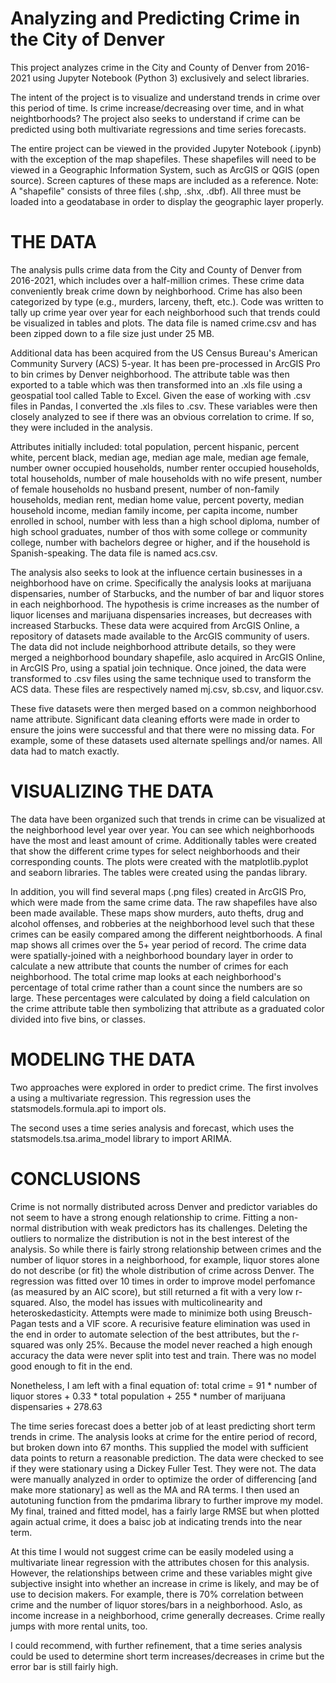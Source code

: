 # Analyzing and Predicting Crime in the City of Denver

This project analyzes crime in the City and County of Denver from 2016-2021 using Jupyter Notebook (Python 3) exclusively and select libraries.

The intent of the project is to visualize and understand trends in crime over this period of time. Is crime increase/decreasing over time, and in what neightborhoods? The project also seeks to understand if crime can be predicted using both multivariate regressions and time series forecasts.

The entire project can be viewed in the provided Jupyter Notebook (.ipynb) with the exception of the map shapefiles. These shapefiles will need to be viewed in a Geographic Information System, such as ArcGIS or QGIS (open source). Screen captures of these maps are included as a reference. Note: A "shapefile" consists of three files (.shp, .shx, .dbf). All three must be loaded into a geodatabase in order to display the geographic layer properly.

# THE DATA

The analysis pulls crime data from the City and County of Denver from 2016-2021, which includes over a half-million crimes. These crime data conveniently break crime down by neighborhood. Crime has also been categorized by type (e.g., murders, larceny, theft, etc.). Code was written to tally up crime year over year for each neighborhood such that trends could be visualized in tables and plots. The data file is named crime.csv and has been zipped down to a file size just under 25 MB.

Additional data has been acquired from the US Census Bureau's American Community Survery (ACS) 5-year. It has been pre-processed in ArcGIS Pro to bin crimes by Denver neighborhood. The attribute table was then exported to a table which was then transformed into an .xls file using a geospatial tool called Table to Excel. Given the ease of working with .csv files in Pandas, I converted the .xls files to .csv. These variables were then closely analyzed to see if there was an obvious correlation to crime. If so, they were included in the analysis. 

Attributes initially included: total population, percent hispanic, percent white, percent black, median age, median age male, median age female, number owner occupied households, number renter occupied households, total households, number of male households with no wife present, number of female households no husband present, number of non-family households, median rent, median home value, percent poverty, median household income, median family income, per capita income, number enrolled in school, number with less than a high school diploma, number of high school graduates, number of thos with some college or community college, number with bachelors degree or higher, and if the household is Spanish-speaking. The data file is named acs.csv.

The analysis also seeks to look at the influence certain businesses in a neighborhood have on crime. Specifically the analysis looks at marijuana dispensaries, number of Starbucks, and the number of bar and liquor stores in each neighborhood. The hypothesis is crime increases as the number of liquor licenses and marijuana dispensaries increases, but decreases with increased Starbucks. These data were acquired from ArcGIS Online, a repository of datasets made available to the ArcGIS community of users. The data did not include neighborhood attribute details, so they were merged a neighborhood boundary shapefile, aslo acquired in ArcGIS Online, in ArcGIS Pro, using a spatial join technique. Once joined, the data were transformed to .csv files using the same technique used to transform the ACS data. These files are respectively named mj.csv, sb.csv, and liquor.csv.

These five datasets were then merged based on a common neighborhood name attribute. Significant data cleaning efforts were made in order to ensure the joins were successful and that there were no missing data. For example, some of these datasets used alternate spellings and/or names. All data had to match exactly.

# VISUALIZING THE DATA

The data have been organized such that trends in crime can be visualized at the neighborhood level year over year. You can see which neighborhoods have the most and least amount of crime. Additionally tables were created that show the different crime types for select neighborhoods and their corresponding counts. The plots were created with the matplotlib.pyplot and seaborn libraries. The tables were created using the pandas library. 

In addition, you will find several maps (.png files) created in ArcGIS Pro, which were made from the same crime data. The raw shapefiles have also been made available. These maps show murders, auto thefts, drug and alcohol offenses, and robberies at the neighborhood level such that these crimes can be easily compared among the different neightborhoods. A final map shows all crimes over the 5+ year period of record. The crime data were spatially-joined with a neighborhood boundary layer in order to calculate a new attribute that counts the number of crimes for each neighborhood. The total crime map looks at each neighborhood's percentage of total crime rather than a count since the numbers are so large. These percentages were calculated by doing a field calculation on the crime attribute table then symbolizing that attribute as a graduated color divided into five bins, or classes. 

# MODELING THE DATA

Two approaches were explored in order to predict crime. The first involves a using a multivariate regression. This regression uses the statsmodels.formula.api to import ols. 

The second uses a time series analysis and forecast, which uses the statsmodels.tsa.arima_model library to import ARIMA.

# CONCLUSIONS

Crime is not normally distributed across Denver and predictor variables do not seem to have a strong enough relationship to crime. Fitting a non-normal distribution with weak predictors has its challenges. Deleting the outliers to normalize the distribution is not in the best interest of the analysis. So while there is fairly strong relationship between crimes and the number of liquor stores in a neighborhood, for example, liquor stores alone do not describe (or fit) the whole distribution of crime across Denver. The regression was fitted over 10 times in order to improve model perfomance (as measured by an AIC score), but still returned a fit with a very low r-squared. Also, the model has issues with multicolinearity and heteroskedasticity. Attempts were made to minimize both using Breusch-Pagan tests and a VIF score. A recurisive feature elimination was used in the end in order to automate selection of the best attributes, but the r-squared was only 25%. Because the model never reached a high enough accuracy the data were never split into test and train. There was no model good enough to fit in the end. 

Nonetheless, I am left with a final equation of: total crime = 91 * number of liquor stores + 0.33 * total population + 255 * number of marijuana dispensaries + 278.63

The time series forecast does a better job of at least predicting short term trends in crime. The analysis looks at crime for the entire period of record, but broken down into 67 months. This supplied the model with sufficient data points to return a reasonable prediction. The data were checked to see if they were stationary using a Dickey Fuller Test. They were not. The data were manually analyzed in order to optimize the order of differencing [and make more stationary] as well as the MA and RA terms.  I then used an autotuning function from the pmdarima library to further improve my model. My final, trained and fitted model, has a fairly large RMSE but when plotted again actual crime, it does a baisc job at indicating trends into the near term.

At this time I would not suggest crime can be easily modeled using a multivariate linear regression with the attributes chosen for this analysis. However, the relationships between crime and these variables might give subjective insight into whether an increase in crime is likely, and may be of use to decision makers. For example, there is 70% correlation between crime and the number of liquor stores/bars in a neighborhood. Aslo, as income increase in a neighborhood, crime generally decreases. Crime really jumps with more rental units, too.

I could recommend, with further refinement, that a time series analysis could be used to determine short term increases/decreases in crime but the error bar is still fairly high.


